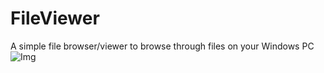# FileViewer
A simple file browser/viewer to browse through files on your Windows PC
![Img](https://hazonline.co.uk/FileViewer/img/screenshot-fileviewer.PNG)
